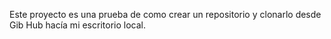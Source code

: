Este proyecto es una prueba de como crear un repositorio y clonarlo desde Gib Hub hacía mi escritorio local.


